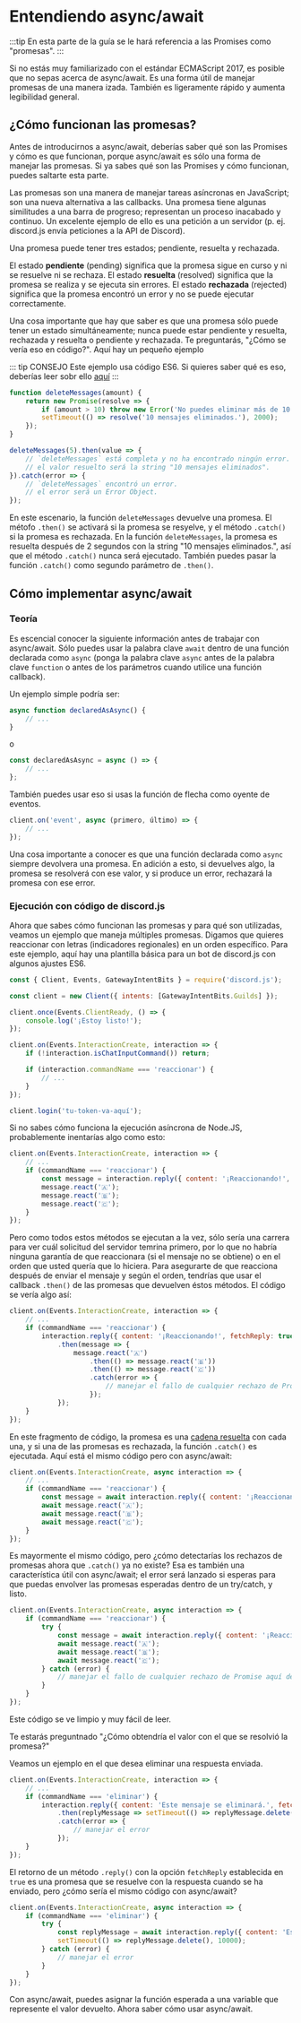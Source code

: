# Entendiendo async/await

:::tip
En esta parte de la guía se le hará referencia a las Promises como "promesas".
:::

Si no estás muy familiarizado con el estándar ECMAScript 2017, es posible que no sepas acerca de async/await. Es una forma útil de manejar promesas de una manera izada. También es ligeramente rápido y aumenta legibilidad general.

## ¿Cómo funcionan las promesas?

Antes de introducirnos a async/await, deberías saber qué son las Promises y cómo es que funcionan, porque async/await es sólo una forma de manejar las promesas. Si ya sabes qué son las Promises y cómo funcionan, puedes saltarte esta parte.

Las promesas son una manera de manejar tareas asíncronas en JavaScript; son una nueva alternativa a las callbacks. Una promesa tiene algunas similitudes a una barra de progreso; representan un proceso inacabado y continuo. Un excelente ejemplo de ello es una petición a un servidor (p. ej. discord.js envía peticiones a la API de Discord).

Una promesa puede tener tres estados; pendiente, resuelta y rechazada.

El estado **pendiente** (pending) significa que la promesa sigue en curso y ni se resuelve ni se rechaza.
El estado **resuelta** (resolved) significa que la promesa se realiza y se ejecuta sin errores.
El estado **rechazada** (rejected) significa que la promesa encontró un error y no se puede ejecutar correctamente.

Una cosa importante que hay que saber es que una promesa sólo puede tener un estado simultáneamente; nunca puede estar pendiente y resuelta, rechazada y resuelta o pendiente y rechazada. Te preguntarás, "¿Cómo se vería eso en código?". Aquí hay un pequeño ejemplo

::: tip CONSEJO
Este ejemplo usa código ES6. Si quieres saber qué es eso, deberías leer sobr ello [aquí](/guide/additional-info/es6-syntax.md)
:::

```js
function deleteMessages(amount) {
	return new Promise(resolve => {
		if (amount > 10) throw new Error('No puedes eliminar más de 10 mensajes a la vez');
		setTimeout(() => resolve('10 mensajes eliminados.'), 2000);
	});
}

deleteMessages(5).then(value => {
	// `deleteMessages` está completa y no ha encontrado ningún error.
	// el valor resuelto será la string "10 mensajes eliminados".
}).catch(error => {
	// `deleteMessages` encontró un error.
	// el error será un Error Object.
});
```

En este escenario, la función `deleteMessages` devuelve una promesa. El métofo `.then()` se activará si la promesa se resyelve, y el método `.catch()` si la promesa es rechazada. En la función `deleteMessages`, la promesa es resuelta después de 2 segundos con la string "10 mensajes eliminados.", así que el método `.catch()` nunca será ejecutado. También puedes pasar la función `.catch()` como segundo parámetro de `.then()`.
## Cómo implementar async/await

### Teoría

Es escencial conocer la siguiente información antes de trabajar con async/await. Sólo puedes usar la palabra clave `await` dentro de una función declarada como `async` (ponga la palabra clave `async` antes de la palabra clave `function` o antes de los parámetros cuando utilice una función callback).

Un ejemplo simple podría ser:

```js
async function declaredAsAsync() {
	// ...
}
```

o

```js 
const declaredAsAsync = async () => {
	// ...
};
```

También puedes usar eso si usas la función de flecha como oyente de eventos.


```js
client.on('event', async (primero, último) => {
	// ...
});
```

Una cosa importante a conocer es que una función declarada como `async` siempre devolvera una promesa. En adición a esto, si devuelves algo, la promesa se resolverá con ese valor, y si produce un error, rechazará la promesa con ese error.

### Ejecución con código de discord.js

Ahora que sabes cómo funcionan las promesas y para qué son utilizadas, veamos un ejemplo que maneja múltiples promesas. Digamos que quieres reaccionar con letras (indicadores regionales) en un orden específico. Para este ejemplo, aquí hay una plantilla básica para un bot de discord.js con algunos ajustes ES6.

```js
const { Client, Events, GatewayIntentBits } = require('discord.js');

const client = new Client({ intents: [GatewayIntentBits.Guilds] });

client.once(Events.ClientReady, () => {
	console.log('¡Estoy listo!');
});

client.on(Events.InteractionCreate, interaction => {
	if (!interaction.isChatInputCommand()) return;

	if (interaction.commandName === 'reaccionar') {
		// ...
	}
});

client.login('tu-token-va-aquí');
```

Si no sabes cómo funciona la ejecución asíncrona de Node.JS, probablemente inentarías algo como esto:

```js {4-7}
client.on(Events.InteractionCreate, interaction => {
	// ...
	if (commandName === 'reaccionar') {
		const message = interaction.reply({ content: '¡Reaccionando!', fetchReply: true });
		message.react('🇦');
		message.react('🇧');
		message.react('🇨');
	}
});
```

Pero como todos estos métodos se ejecutan a la vez, sólo sería una carrera para ver cuál solicitud del servidor temrina primero, por lo que no habría ninguna garantía de que reaccionara (si el mensaje no se obtiene) o en el orden que usted quería que lo hiciera. Para asegurarte de que reacciona después de enviar el mensaje y según el orden, tendrías que usar el callback `.then()` de las promesas que devuelven éstos métodos. El código se vería algo así:

```js {4-12}
client.on(Events.InteractionCreate, interaction => {
	// ...
	if (commandName === 'reaccionar') {
		interaction.reply({ content: '¡Reaccionando!', fetchReply: true })
			.then(message => {
				message.react('🇦')
					.then(() => message.react('🇧'))
					.then(() => message.react('🇨'))
					.catch(error => {
						// manejar el fallo de cualquier rechazo de Promise aquí dentro
					});
			});
	}
});
```

En este fragmento de código, la promesa es una [cadena resuelta](https://developer.mozilla.org/es/docs/Web/JavaScript/Reference/Global_Objects/Promise/then#Chaining) con cada una, y si una de las promesas es rechazada, la función `.catch()` es ejecutada. Aquí está el mismo código pero con async/await:

```js {1,4-7}
client.on(Events.InteractionCreate, async interaction => {
	// ...
	if (commandName === 'reaccionar') {
		const message = await interaction.reply({ content: '¡Reaccionando!', fetchReply: true });
		await message.react('🇦');
		await message.react('🇧');
		await message.react('🇨');
	}
});
```

Es mayormente el mismo código, pero ¿cómo detectarías los rechazos de promesas ahora que `.catch()` ya no existe? Esa es también una característica útil con async/await; el error será lanzado si esperas para que puedas envolver las promesas esperadas dentro de un try/catch, y listo.

```js {1,4-11}
client.on(Events.InteractionCreate, async interaction => {
	if (commandName === 'reaccionar') {
		try {
			const message = await interaction.reply({ content: '¡Reaccionando!', fetchReply: true });
			await message.react('🇦');
			await message.react('🇧');
			await message.react('🇨');
		} catch (error) {
			// manejar el fallo de cualquier rechazo de Promise aquí dentro
		}
	}
});
```

Este código se ve limpio y muy fácil de leer.

Te estarás preguntnado "¿Cómo obtendría el valor con el que se resolvió la promesa?"

Veamos un ejemplo en el que desea eliminar una respuesta enviada.

```js {3-9}
client.on(Events.InteractionCreate, interaction => {
	// ...
	if (commandName === 'eliminar') {
		interaction.reply({ content: 'Este mensaje se eliminará.', fetchReply: true })
			.then(replyMessage => setTimeout(() => replyMessage.delete(), 10000))
			.catch(error => {
				// manejar el error
			});
	}
});
```

El retorno de un método `.reply()` con la opción `fetchReply` establecida en `true` es una promesa que se resuelve con la respuesta cuando se ha enviado, pero ¿cómo sería el mismo código con async/await?

```js {1,4-10}
client.on(Events.InteractionCreate, async interaction => {
	if (commandName === 'eliminar') {
		try {
			const replyMessage = await interaction.reply({ content: 'Este mensaje será eliminado.', fetchReply: true });
			setTimeout(() => replyMessage.delete(), 10000);
		} catch (error) {
			// manejar el error
		}
	}
});
```

Con async/await, puedes asignar la función esperada a una variable que represente el valor devuelto. Ahora saber cómo usar async/await.